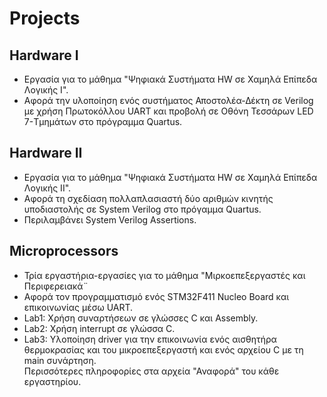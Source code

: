 # Projects 

## Hardware I

- Εργασία για το μάθημα "Ψηφιακά Συστήματα HW σε Χαμηλά Επίπεδα Λογικής Ι".  
- Αφορά την υλοποίηση ενός συστήματος Αποστολέα-Δέκτη σε Verilog με χρήση Πρωτοκόλλου UART και προβολή σε Οθόνη Τεσσάρων LED 7-Τμημάτων στο πρόγραμμα Quartus.

## Hardware II

- Εργασία για το μάθημα "Ψηφιακά Συστήματα HW σε Χαμηλά Επίπεδα Λογικής ΙΙ".
- Αφορά τη σχεδίαση πολλαπλασιαστή δύο αριθμών κινητής υποδιαστολής σε
System Verilog στο πρόγαμμα Quartus.  
- Περιλαμβάνει System Verilog Assertions.

## Microprocessors

- Τρία εργαστήρια-εργασίες για το μάθημα "Μιρκοεπεξεργαστές και Περιφερειακά¨
- Αφορά τον προγραμματισμό ενός STM32F411 Nucleo Board και επικοινωνίας μέσω UART.  
- Lab1: Χρήση συναρτήσεων σε γλώσσες C και Assembly.
- Lab2: Χρήση interrupt σε γλώσσα C.
- Lab3: Υλοποίηση driver για την επικοινωνία ενός αισθητήρα θερμοκρασίας και του μικροεπεξεργαστή και ενός αρχείου C με τη main συνάρτηση.  
Περισσότερες πληροφορίες στα αρχεία "Αναφορά" του κάθε εργαστηρίου. 
